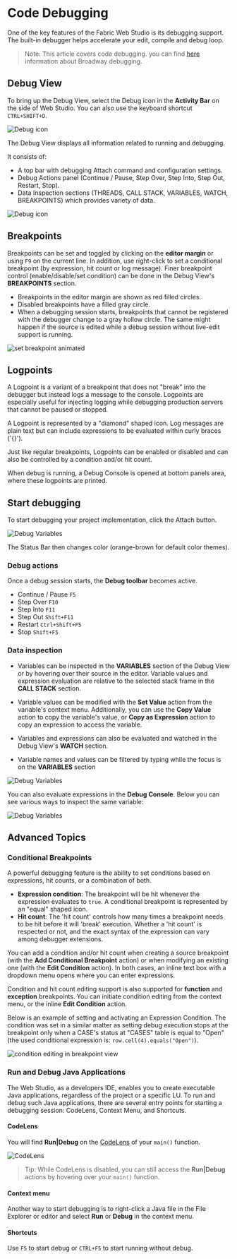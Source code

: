 <web>

# Code Debugging

One of the key features of the Fabric Web Studio is its debugging support. The built-in debugger helps accelerate your edit, compile and debug loop.

> Note: This article covers code debugging. you can find [here](/articles/19_Broadway/25_broadway_flow_window_run_and_debug_flow.md) information about Broadway debugging.



## Debug View

To bring up the Debug View, select the Debug icon in the **Activity Bar** on the side of Web Studio. You can also use the keyboard shortcut `CTRL+SHIFT+D`.

![Debug icon](images/web/24_1_debug_sidebar_view.png)

The Debug View displays all information related to running and debugging. 

It consists of:

* A top bar with debugging Attach command and configuration settings.
* Debug Actions panel (Continue / Pause, Step Over, Step Into, Step Out, Restart, Stop).
* Data Inspection sections (THREADS, CALL STACK, VARIABLES, WATCH, BREAKPOINTS) which provides variety of data. 



![Debug icon](images/web/24_2_debug_view_dark.png)



## Breakpoints

Breakpoints can be set and toggled by clicking on the **editor margin** or using `F9` on the current line. In addition, use right-click to set a conditional breakpoint (by expression, hit count or log message). Finer breakpoint control (enable/disable/set condition) can be done in the Debug View's **BREAKPOINTS** section.

* Breakpoints in the editor margin are shown as red filled circles.
* Disabled breakpoints have a filled gray circle.
* When a debugging session starts, breakpoints that cannot be registered with the debugger change to a gray hollow circle. The same might happen if the source is edited while a debug session without live-edit support is running.



![set breakpoint animated](images/web/24_3_set_breakpoint_2.gif)



## Logpoints

A Logpoint is a variant of a breakpoint that does not "break" into the debugger but instead logs a message to the console. Logpoints are especially useful for injecting logging while debugging production servers that cannot be paused or stopped.

A Logpoint is represented by a "diamond" shaped icon. Log messages are plain text but can include expressions to be evaluated within curly braces ('{}').

Just like regular breakpoints, Logpoints can be enabled or disabled and can also be controlled by a condition and/or hit count.

When debug is running, a Debug Console is opened at bottom panels area, where these logpoints are printed.



## Start debugging

To start debugging your project implementation, click the Attach button.

![Debug Variables](images/web/24_7_attach_act.png)

The Status Bar then changes color (orange-brown for default color themes).

### Debug actions

Once a debug session starts, the **Debug toolbar** becomes active.

- Continue / Pause `F5`
- Step Over `F10`
- Step Into `F11`
- Step Out `Shift+F11`
- Restart `Ctrl+Shift+F5`
- Stop `Shift+F5`

### Data inspection

- Variables can be inspected in the **VARIABLES** section of the Debug View or by hovering over their source in the editor. Variable values and expression evaluation are relative to the selected stack frame in the **CALL STACK** section.

- Variable values can be modified with the **Set Value** action from the variable's context menu. Additionally, you can use the **Copy Value** action to copy the variable's value, or **Copy as Expression** action to copy an expression to access the variable.

- Variables and expressions can also be evaluated and watched in the Debug View's **WATCH** section. 

- Variable names and values can be filtered by typing while the focus is on the **VARIABLES** section




![Debug Variables](images/web/24_4_data_inspection.png)



You can also evaluate expressions in the **Debug Console**. Below you can see various ways to inspect the same variable:

![Debug Variables](images/web/24_8_eval.jpg)



## Advanced Topics

### Conditional Breakpoints

A powerful debugging feature is the ability to set conditions based on expressions, hit counts, or a combination of both.

- **Expression condition**: The breakpoint will be hit whenever the expression evaluates to `true`. A conditional breakpoint is represented by an "equal" shaped icon. 
- **Hit count**: The 'hit count' controls how many times a breakpoint needs to be hit before it will 'break' execution. Whether a 'hit count' is respected or not, and the exact syntax of the expression can vary among debugger extensions.

You can add a condition and/or hit count when creating a source breakpoint (with the **Add Conditional Breakpoint** action) or when modifying an existing one (with the **Edit Condition** action). In both cases, an inline text box with a dropdown menu opens where you can enter expressions.

Condition and hit count editing support is also supported for **function** and **exception** breakpoints.
You can initiate condition editing from the context menu, or the inline **Edit Condition** action.

Below is an example of setting and activating an Expression Condition. The condition was set in a similar matter as setting debug execution stops at the breakpoint only when a CASE's status at "CASES" table is equal to "Open" (the used conditional expression is: `row.cell(4).equals("Open")`).

![condition editing in breakpoint view](images/web/24_5_conditional_breakpoint1.gif)



### Run and Debug Java Applications

The Web Studio, as a developers IDE, enables you to create executable Java applications, regardless of the project or a specific LU. To run and debug such Java applications, there are several entry points for starting a debugging session: CodeLens, Context Menu, and Shortcuts.

#### CodeLens

You will find **Run|Debug** on the [CodeLens](/blogs/2017/02/12/code-lens-roundup.md) of your `main()` function.

![CodeLens](C:\K2View\K2View-Academy-7.0\articles\04_fabric_studio\images\web\24_6_codelnes.png)

> Tip: While CodeLens is disabled, you can still access the **Run|Debug** actions by hovering over your `main()` function.

#### Context menu

Another way to start debugging is to right-click a Java file in the File Explorer or editor and select **Run** or **Debug** in the context menu.

#### Shortcuts

Use `F5` to start debug or `CTRL+F5` to start running without debug.

</web>

